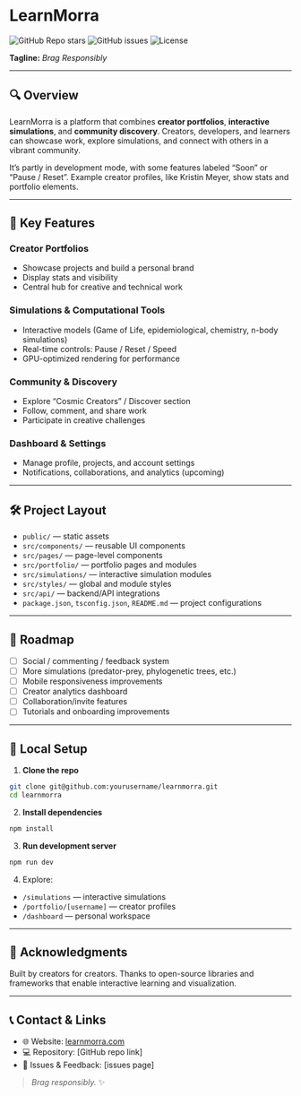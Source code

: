 # LearnMorra

![GitHub Repo stars](https://img.shields.io/github/stars/yourusername/learnmorra?style=for-the-badge)
![GitHub issues](https://img.shields.io/github/issues/yourusername/learnmorra?style=for-the-badge)
![License](https://img.shields.io/github/license/yourusername/learnmorra?style=for-the-badge)

**Tagline:** *Brag Responsibly*

---

## 🔍 Overview

LearnMorra is a platform that combines **creator portfolios**, **interactive simulations**, and **community discovery**. Creators, developers, and learners can showcase work, explore simulations, and connect with others in a vibrant community.

It’s partly in development mode, with some features labeled “Soon” or “Pause / Reset”. Example creator profiles, like Kristin Meyer, show stats and portfolio elements.

---

## 🚀 Key Features

### Creator Portfolios

* Showcase projects and build a personal brand
* Display stats and visibility
* Central hub for creative and technical work

### Simulations & Computational Tools

* Interactive models (Game of Life, epidemiological, chemistry, n-body simulations)
* Real-time controls: Pause / Reset / Speed
* GPU-optimized rendering for performance

### Community & Discovery

* Explore “Cosmic Creators” / Discover section
* Follow, comment, and share work
* Participate in creative challenges

### Dashboard & Settings

* Manage profile, projects, and account settings
* Notifications, collaborations, and analytics (upcoming)

---

## 🛠️ Project Layout

* `public/` — static assets
* `src/components/` — reusable UI components
* `src/pages/` — page-level components
* `src/portfolio/` — portfolio pages and modules
* `src/simulations/` — interactive simulation modules
* `src/styles/` — global and module styles
* `src/api/` — backend/API integrations
* `package.json`, `tsconfig.json`, `README.md` — project configurations

---

## 🧭 Roadmap

* [ ] Social / commenting / feedback system
* [ ] More simulations (predator-prey, phylogenetic trees, etc.)
* [ ] Mobile responsiveness improvements
* [ ] Creator analytics dashboard
* [ ] Collaboration/invite features
* [ ] Tutorials and onboarding improvements

---

## 🧪 Local Setup

1. **Clone the repo**

```bash
git clone git@github.com:yourusername/learnmorra.git
cd learnmorra
```

2. **Install dependencies**

```bash
npm install
```

3. **Run development server**

```bash
npm run dev
```

4. Explore:

* `/simulations` — interactive simulations
* `/portfolio/[username]` — creator profiles
* `/dashboard` — personal workspace

---

## 🙌 Acknowledgments

Built by creators for creators. Thanks to open-source libraries and frameworks that enable interactive learning and visualization.

---

## 📞 Contact & Links

* 🌐 Website: [learnmorra.com](https://learnmorra.com)
* 💻 Repository: [GitHub repo link]
* 🧩 Issues & Feedback: [issues page]

> *Brag responsibly.* ✨
